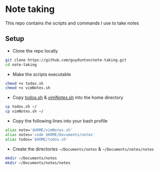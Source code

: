 # Note taking

This repo contains the scripts and commands I use to take notes

## Setup

- Clone the repo locally

```bash
git clone https://github.com/guydunton/note-taking.git
cd note-taking
```

- Make the scripts executable

```bash
chmod +x todos.sh
chmod +x vimNotes.sh
```

- Copy [todos.sh](./todos.sh) & [vimNotes.sh](./vimNotes.sh) into the home directory

```bash
cp todos.sh ~/
cp vimNotes.sh ~/
```

- Copy the following lines into your bash profile

```bash
alias note='$HOME/vimNotes.sh'
alias notes='code $HOME/Documents/notes'
alias todos='$HOME/todos.sh'
```

- Create the directories `~/Documents/notes` & `~/Documents/notes/notes`

```bash
mkdir ~/Documents/notes
mkdir ~/Documents/notes/notes
```
